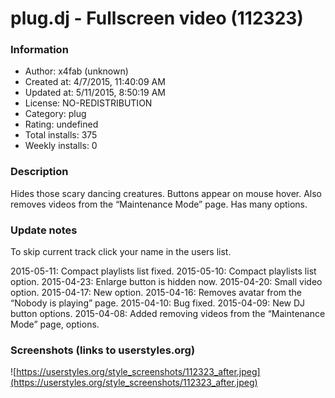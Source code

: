 # plug.dj - Fullscreen video (112323)

### Information
- Author: x4fab (unknown)
- Created at: 4/7/2015, 11:40:09 AM
- Updated at: 5/11/2015, 8:50:19 AM
- License: NO-REDISTRIBUTION
- Category: plug
- Rating: undefined
- Total installs: 375
- Weekly installs: 0


### Description
Hides those scary dancing creatures. Buttons appear on mouse hover. Also removes videos from the “Maintenance Mode” page. Has many options.

### Update notes
To skip current track click your name in the users list.

2015-05-11: Compact playlists list fixed.
2015-05-10: Compact playlists list option.
2015-04-23: Enlarge button is hidden now.
2015-04-20: Small video option.
2015-04-17: New option.
2015-04-16: Removes avatar from the “Nobody is playing” page.
2015-04-10: Bug fixed.
2015-04-09: New DJ button options.
2015-04-08: Added removing videos from the “Maintenance Mode” page, options.

### Screenshots (links to userstyles.org)
![https://userstyles.org/style_screenshots/112323_after.jpeg](https://userstyles.org/style_screenshots/112323_after.jpeg)


